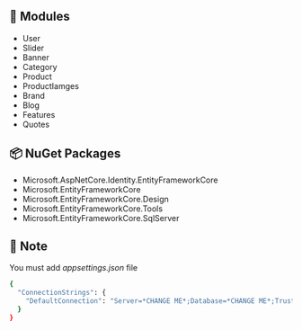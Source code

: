 ## 🧩 Modules

- User
- Slider
- Banner
- Category
- Product
- ProductIamges
- Brand
- Blog
- Features
- Quotes


## 📦 NuGet Packages

- Microsoft.AspNetCore.Identity.EntityFrameworkCore
- Microsoft.EntityFrameworkCore
- Microsoft.EntityFrameworkCore.Design
- Microsoft.EntityFrameworkCore.Tools
- Microsoft.EntityFrameworkCore.SqlServer


## 📝 Note
You must add *appsettings.json* file

```bash
{
  "ConnectionStrings": {
    "DefaultConnection": "Server=*CHANGE ME*;Database=*CHANGE ME*;Trusted_Connection=True;MultipleActiveResultSets=true"
  }
}
```
